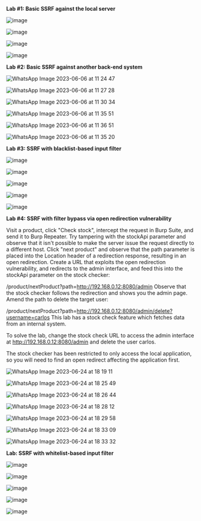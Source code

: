 **Lab #1: Basic SSRF against the local server**

![image](https://github.com/SURYASNAIR1/PortSwigger/assets/123303806/9879f816-f5c9-4206-b862-c2779b59dae0)

![image](https://github.com/SURYASNAIR1/PortSwigger/assets/123303806/a81f2f3d-b307-4a79-8edb-dc3d0c6d2534)

![image](https://github.com/SURYASNAIR1/PortSwigger/assets/123303806/1b2e37fa-5369-4304-8137-2dcbe05e5fb7)

![image](https://github.com/SURYASNAIR1/PortSwigger/assets/123303806/0c1423c0-b89b-46b6-ac0a-5af08421afd2)


**Lab #2: Basic SSRF against another back-end system**

![WhatsApp Image 2023-06-06 at 11 24 47](https://github.com/SURYASNAIR1/PortSwigger/assets/123303806/b256d9f2-bb8c-4687-ac7f-003a1c4185bd)

![WhatsApp Image 2023-06-06 at 11 27 28](https://github.com/SURYASNAIR1/PortSwigger/assets/123303806/d175e301-fa31-40a4-8742-ec1ef986e80e)

![WhatsApp Image 2023-06-06 at 11 30 34](https://github.com/SURYASNAIR1/PortSwigger/assets/123303806/4d864f86-f688-4c92-8100-ecea82de5908)

![WhatsApp Image 2023-06-06 at 11 35 51](https://github.com/SURYASNAIR1/PortSwigger/assets/123303806/f62370ad-ca28-4abb-95d0-fc76b46a0d23)

![WhatsApp Image 2023-06-06 at 11 36 51](https://github.com/SURYASNAIR1/PortSwigger/assets/123303806/fd34af5d-88eb-400d-8b7f-e28c6a0869f6)

![WhatsApp Image 2023-06-06 at 11 35 20](https://github.com/SURYASNAIR1/PortSwigger/assets/123303806/88f4d0cc-4485-48e1-84e7-2a49afb90422)

**Lab #3: SSRF with blacklist-based input filter**

![image](https://github.com/SURYASNAIR1/PortSwigger/assets/123303806/247aabf5-4673-48c6-a2b3-7e2844a348f0)

![image](https://github.com/SURYASNAIR1/PortSwigger/assets/123303806/c737a26c-c676-439c-9cd9-7644fd95f417)

![image](https://github.com/SURYASNAIR1/PortSwigger/assets/123303806/2856236f-df87-4fb7-adc8-40a3ea5e57ba)

![image](https://github.com/SURYASNAIR1/PortSwigger/assets/123303806/ff6f2aa7-95a2-490e-918f-128d9348c344)

![image](https://github.com/SURYASNAIR1/PortSwigger/assets/123303806/dc49ece3-51a8-4838-a9d8-bff3a434dacf)

**Lab #4:  SSRF with filter bypass via open redirection vulnerability**

Visit a product, click "Check stock", intercept the request in Burp Suite, and send it to Burp Repeater.
Try tampering with the stockApi parameter and observe that it isn't possible to make the server issue the request directly to a different host.
Click "next product" and observe that the path parameter is placed into the Location header of a redirection response, resulting in an open redirection.
Create a URL that exploits the open redirection vulnerability, and redirects to the admin interface, and feed this into the stockApi parameter on the stock checker:

/product/nextProduct?path=http://192.168.0.12:8080/admin
Observe that the stock checker follows the redirection and shows you the admin page.
Amend the path to delete the target user:

/product/nextProduct?path=http://192.168.0.12:8080/admin/delete?username=carlos
This lab has a stock check feature which fetches data from an internal system.

To solve the lab, change the stock check URL to access the admin interface at http://192.168.0.12:8080/admin and delete the user carlos.

The stock checker has been restricted to only access the local application, so you will need to find an open redirect affecting the application first.

![WhatsApp Image 2023-06-24 at 18 19 11](https://github.com/SURYASNAIR1/PortSwigger/assets/123303806/33c1e7c3-d724-4da2-a342-16c729a61c53)

![WhatsApp Image 2023-06-24 at 18 25 49](https://github.com/SURYASNAIR1/PortSwigger/assets/123303806/6cea9fbe-6d2a-454e-92e2-c7b3ff0292dd)

![WhatsApp Image 2023-06-24 at 18 26 44](https://github.com/SURYASNAIR1/PortSwigger/assets/123303806/f57dc7f0-7456-458f-bc2a-9bbc41de95db)

![WhatsApp Image 2023-06-24 at 18 28 12](https://github.com/SURYASNAIR1/PortSwigger/assets/123303806/118bd0e3-0c54-411f-9c99-779afa0f68ca)

![WhatsApp Image 2023-06-24 at 18 29 58](https://github.com/SURYASNAIR1/PortSwigger/assets/123303806/419fe548-a0d7-460f-9ee9-1860bd49016b)

![WhatsApp Image 2023-06-24 at 18 33 09](https://github.com/SURYASNAIR1/PortSwigger/assets/123303806/c9ee9dea-2c65-4e24-b5bf-e0c501b94043)

![WhatsApp Image 2023-06-24 at 18 33 32](https://github.com/SURYASNAIR1/PortSwigger/assets/123303806/d8e89447-54ea-4cae-bec7-450f4d7f9305)

**Lab: SSRF with whitelist-based input filter**

![image](https://github.com/SURYASNAIR1/PortSwigger/assets/123303806/ee902922-b998-4720-a41d-d93a12b019bf)

![image](https://github.com/SURYASNAIR1/PortSwigger/assets/123303806/4d73d62e-71c1-4e50-bdad-6f9805a09679)

![image](https://github.com/SURYASNAIR1/PortSwigger/assets/123303806/1cf52189-23ce-4b14-89ec-3d667c54c2f3)

![image](https://github.com/SURYASNAIR1/PortSwigger/assets/123303806/fbb75006-6678-4b0e-9c98-08d07b1c0263)

![image](https://github.com/SURYASNAIR1/PortSwigger/assets/123303806/ea54b593-5753-4492-b0aa-cef983fe8577)
